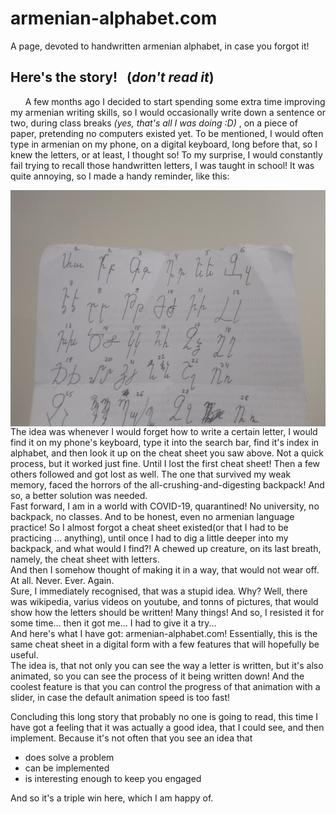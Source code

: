 # armenian-alphabet.com
A page, devoted to handwritten armenian alphabet, in case you forgot it!
## Here's the story!&nbsp;&nbsp; (*don't read it*)

&nbsp;&nbsp;&nbsp;&nbsp;&nbsp;&nbsp;A few months ago I decided to start spending some extra time improving my armenian writing skills, so I would occasionally write down a sentence or two, during class breaks *(yes, that's all I was doing :D)* , on a piece of paper, pretending no computers existed yet. To be mentioned, I would often type in armenian on my phone, on a digital keyboard, long before that, so I knew the letters, or at least, I thought so! To my surprise, I would constantly fail trying to recall those handwritten letters, I was taught in school! It was quite annoying, so I made a handy reminder, like this:



<img src="https://github.com/gagiopapinni/ArmenianAlphabet/blob/master/extra/alphabet.jpg?raw=true" style="float:right;" >

 
   
   
The idea was whenever I would forget how to write a certain letter, I would find it on my phone's keyboard, type it into the search bar, find it's index in alphabet, and then look it up on the cheat sheet  you  saw above. Not a quick process, but it worked just fine. Until I lost the first cheat sheet! Then a few others followed and got lost as well. The one that survived my weak memory, faced the horrors of the all-crushing-and-digesting backpack! And so, a better solution was needed.  
Fast forward, I am in a world with COVID-19, quarantined! No university, no backpack, no classes. And to be honest, even no armenian language practice! So I almost forgot a cheat sheet existed(or that I had to be practicing ... anything), until once I had to dig a little deeper into my backpack, and what would I find?! A chewed up creature, on its last breath, namely, the cheat sheet with letters.  
And then I somehow thought of making it in a way, that would not wear off. At all. Never. Ever. Again.   
Sure, I immediately recognised, that was a stupid idea. Why? Well, there was wikipedia, varius videos on youtube, and tonns of pictures, that would show how the letters should be written! Many things! And so,  I resisted it for some time... then it got me... I had to give it a try...  
And here's what I have got: armenian-alphabet.com! Essentially, this is the same cheat sheet in a digital form with a few features that will hopefully be useful.  
The idea is, that not only  you can see the way a  letter is written, but it's also animated, so you can see the process of it being written down! And the coolest feature is that you can control the progress of that animation with a slider, in case the default animation speed is too fast!  

Concluding this long story that probably no one is going to read, this time I have got a feeling that it was actually a good idea, that I could see, and then implement. Because it's not often that you see an idea that
  * does solve a problem
  * can be implemented
  * is interesting enough to keep you engaged  
  
And so it's a triple win here, which I am happy of.
